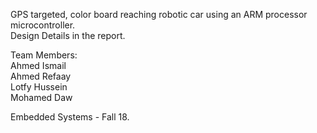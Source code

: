 GPS targeted, color board reaching robotic car using an ARM processor microcontroller.  
Design Details in the report.

Team Members:  
Ahmed Ismail  
Ahmed Refaay  
Lotfy Hussein  
Mohamed Daw

Embedded Systems - Fall 18.
